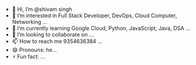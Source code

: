 - 👋 Hi, I’m @shivam singh
- 👀 I’m interested in Full Stack Developer, DevOps, Cloud Computer, Networking ...
- 🌱 I’m currently learning Google Cloud, Python, JavaScript, Java, DSA ...
- 💞️ I’m looking to collaborate on ...
- 📫 How to reach me 9354636384 ...
- 😄 Pronouns: he...
- ⚡ Fun fact: ...

<!---
sivrity/sivrity is a ✨ special ✨ repository because its `README.md` (this file) appears on your GitHub profile.
You can click the Preview link to take a look at your changes.
--->
